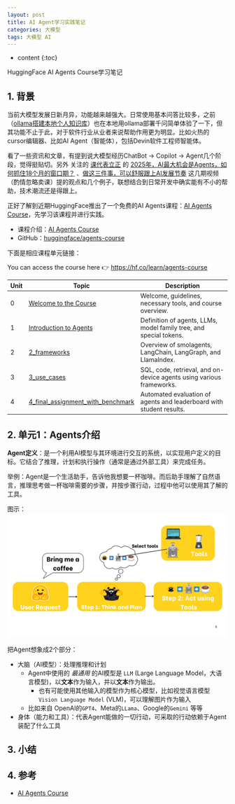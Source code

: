 ```yaml
---
layout: post
title: AI Agent学习实践笔记
categories: 大模型
tags: 大模型 AI
---
```


* content
{:toc}

HuggingFace AI Agents Course学习笔记



## 1. 背景

当前大模型发展日新月异，功能越来越强大。日常使用基本问答比较多，之前（[ollama搭建本地个人知识库](https://xiaodongq.github.io/2024/06/20/ollama-ai-models/)）也在本地用ollama部署千问简单体验了一下，但其功能不止于此，对于软件行业从业者来说帮助作用更为明显。比如火热的cursor编辑器、比如AI Agent（智能体），包括Devin软件工程师智能体。

看了一些资讯和文章，有提到说大模型经历ChatBot -> Copilot -> Agent几个阶段，觉得挺贴切。另外 关注的 [课代表立正](https://space.bilibili.com/491306902) 的 [2025年，AI最大机会是Agents，如何抓住18个月的窗口期？](https://www.bilibili.com/video/BV1YwfrYfE1s/?spm_id_from=333.1007.top_right_bar_window_history.content.click&vd_source=477b80445c7c1a81617bbea3bdf9a3c1) 、[做这三件事，可以舒服跟上AI发展节奏](https://www.bilibili.com/video/BV1xSknYEEtm/?spm_id_from=333.788.top_right_bar_window_history.content.click&vd_source=477b80445c7c1a81617bbea3bdf9a3c1) 这几期视频（酌情忽略卖课）提的观点和几个例子，联想结合到日常开发中确实能有不小的帮助，技术潮流还是得跟上。

正好了解到近期HuggingFace推出了一个免费的AI Agents课程：[AI Agents Course](https://huggingface.co/learn/agents-course/unit0/introduction)，先学习该课程并进行实践。

* 课程介绍：[AI Agents Course](https://huggingface.co/learn/agents-course/unit0/introduction)
* GitHub：[huggingface/agents-course](https://github.com/huggingface/agents-course)

下面是相应课程单元链接：

You can access the course here 👉 <a href="https://hf.co/learn/agents-course" target="_blank">https://hf.co/learn/agents-course</a>

| Unit | Topic                          | Description                                                                 |
|------|--------------------------------|-----------------------------------------------------------------------------|
| 0    | [Welcome to the Course](https://huggingface.co/learn/agents-course/en/unit0/introduction) | Welcome, guidelines, necessary tools, and course overview.                  |
| 1    | [Introduction to Agents](https://huggingface.co/learn/agents-course/en/unit1/introduction)       | Definition of agents, LLMs, model family tree, and special tokens.          |
| 2    | [2_frameworks](units/en/unit2/README.md)                     | Overview of smolagents, LangChain, LangGraph, and LlamaIndex.               |
| 3    | [3_use_cases](units/en/unit3/README.md)                      | SQL, code, retrieval, and on-device agents using various frameworks.        |
| 4    | [4_final_assignment_with_benchmark](units/en/unit4/README.md) | Automated evaluation of agents and leaderboard with student results.        |

## 2. 单元1：Agents介绍

**Agent定义**：是一个利用AI模型与其环境进行交互的系统，以实现用户定义的目标。它结合了推理，计划和执行操作（通常是通过外部工具）来完成任务。

举例：Agent是一个生活助手，告诉他我想要一杯咖啡。而后助手理解了自然语言，推理思考做一杯咖啡需要的步骤，并按步骤行动，过程中他可以使用其了解的工具。

图示：  
![请求咖啡图示](/images/2025-02-12-ai-agent-sample.jpg)

把Agent想象成2个部分：

* 大脑（AI模型）：处理推理和计划
    * Agent中使用的 *最通用* 的AI模型是 `LLM` (Large Language Model，大语言模型)，以**文本**作为输入，并以**文本**作为输出。
        * 也有可能使用其他输入的模型作为核心模型，比如视觉语言模型`Vision Language Model` (VLM)，可以理解图片作为输入
    * 比如来自 OpenAI的`GPT4`、Meta的`LLama`、Google的`Gemini` 等等
* 身体（能力和工具）：代表Agent能做的一切行动，可采取的行动依赖于Agent装配了什么工具

## 3. 小结

## 4. 参考

* [AI Agents Course](https://huggingface.co/learn/agents-course/unit0/introduction)

